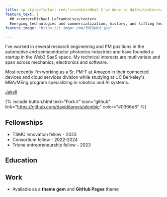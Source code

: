 ```yaml
---
title: <p style="color: red;"><center>What I've done to date</center></p>
feature_text: |
  ## <center>Michael LaFramboise</center>
  Emerging technologies and commercialization, history, and lifting heavy
feature_image: "https://i.imgur.com/3NIXpKd.jpg" 

---
```


I've worked in several research engineering and PM positions in the automotive and semiconductor photonics industries and have founded a startup in the Web3 SaaS space. My technical interests are mutlivariate and span across mechanics, electronics and software. 

Most recently I'm working as a Sr. PM-T at Amazon in their connected devices and cloud services division while studying at UC Berkeley's MBA/MEng program specializing in robotics and AI systems.

[Jekyll](https://jekyllrb.com/) 

{% include button.html text="Fork it" icon="github" link="https://github.com/daviddarnes/alembic" color="#0366d6" %} 
## Fellowships
- TSMC Innovation fellow - 2023
- Consortium fellow - 2022-2024
- Trione entrepreneurship fellow - 2023
## Education
## Work

- Available as a **theme gem** and **GitHub Pages** theme

